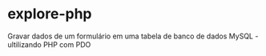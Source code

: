 # explore-php
Gravar dados de um formulário em uma tabela de banco de dados MySQL - ultilizando PHP com PDO
